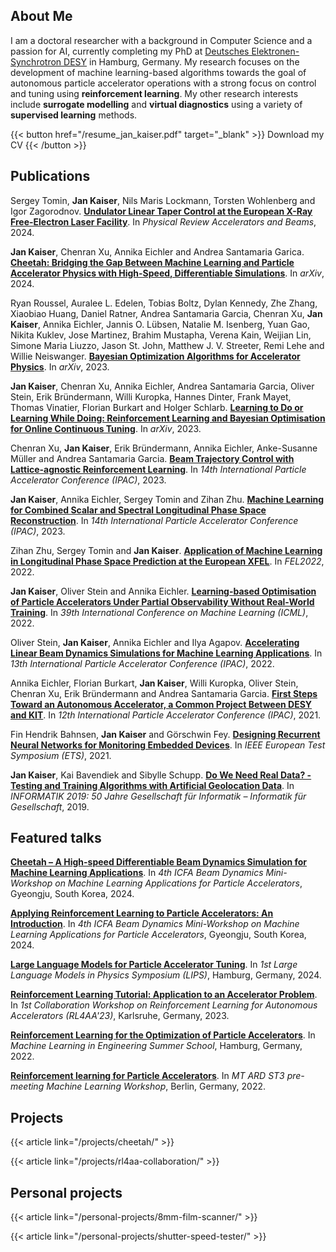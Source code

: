 <!-- Hello, world! 🦦 -->

<!-- {{< alert >}}
**Attention!** 🚧 This webpage is currently under construction. Please check back later. 🚧
{{< /alert >}} -->

## About Me

I am a doctoral researcher with a background in Computer Science and a passion for AI, currently completing my PhD at [Deutsches Elektronen-Synchrotron DESY](https://www.desy.de/) in Hamburg, Germany. My research focuses on the development of machine learning-based algorithms towards the goal of autonomous particle accelerator operations with a strong focus on control and tuning using **reinforcement learning**. My other research interests include **surrogate modelling** and **virtual diagnostics** using a variety of **supervised learning** methods.

{{< button href="/resume_jan_kaiser.pdf" target="_blank" >}}
Download my CV
{{< /button >}}

## Publications

<!-- {{< publication authors="" title="" journal="" year="" url="" >}} -->

Sergey Tomin, **Jan Kaiser**, Nils Maris Lockmann, Torsten Wohlenberg and Igor Zagorodnov. [**Undulator Linear Taper Control at the European X-Ray Free-Electron Laser Facility**](https://doi.org/10.1103/PhysRevAccelBeams.27.042801). In _Physical Review Accelerators and Beams_, 2024.

**Jan Kaiser**, Chenran Xu, Annika Eichler and Andrea Santamaria Garica. [**Cheetah: Bridging the Gap Between Machine Learning and Particle Accelerator Physics with High-Speed, Differentiable Simulations**](https://arxiv.org/abs/2401.05815). In _arXiv_, 2024.

Ryan Roussel, Auralee L. Edelen, Tobias Boltz, Dylan Kennedy, Zhe Zhang, Xiaobiao Huang, Daniel Ratner, Andrea Santamaria Garcia, Chenran Xu, **Jan Kaiser**, Annika Eichler, Jannis O. Lübsen, Natalie M. Isenberg, Yuan Gao, Nikita Kuklev, Jose Martinez, Brahim Mustapha, Verena Kain, Weijian Lin, Simone Maria Liuzzo, Jason St. John, Matthew J. V. Streeter, Remi Lehe and Willie Neiswanger. [**Bayesian Optimization Algorithms for Accelerator Physics**](https://arxiv.org/abs/2312.05667). In _arXiv_, 2023.

**Jan Kaiser**, Chenran Xu, Annika Eichler, Andrea Santamaria Garcia, Oliver Stein, Erik Bründermann, Willi Kuropka, Hannes Dinter, Frank Mayet, Thomas Vinatier, Florian Burkart and Holger Schlarb. [**Learning to Do or Learning While Doing: Reinforcement Learning and Bayesian Optimisation for Online Continuous Tuning**](https://arxiv.org/abs/2306.03739). In _arXiv_, 2023.

Chenran Xu, **Jan Kaiser**, Erik Bründermann, Annika Eichler, Anke-Susanne Müller and Andrea Santamaria Garcia. [**Beam Trajectory Control with Lattice-agnostic Reinforcement Learning**](https://doi.org/10.18429/JACoW-IPAC2023-THPL029). In _14th International Particle Accelerator Conference (IPAC)_, 2023.

**Jan Kaiser**, Annika Eichler, Sergey Tomin and Zihan Zhu. [**Machine Learning for Combined Scalar and Spectral Longitudinal Phase Space Reconstruction**](https://doi.org/10.18429/JACoW-IPAC2023-THPL019). In _14th International Particle Accelerator Conference (IPAC)_, 2023.

Zihan Zhu, Sergey Tomin and **Jan Kaiser**. [**Application of Machine Learning in Longitudinal Phase Space Prediction at the European XFEL**](https://indico.jacow.org/event/44/contributions/545/editing/paper/1000/3006/WEP12.pdf). In _FEL2022_, 2022.

**Jan Kaiser**, Oliver Stein and Annika Eichler. [**Learning-based Optimisation of Particle Accelerators Under Partial Observability Without Real-World Training**](https://proceedings.mlr.press/v162/kaiser22a.html). In _39th International Conference on Machine Learning (ICML)_, 2022.

Oliver Stein, **Jan Kaiser**, Annika Eichler and Ilya Agapov. [**Accelerating Linear Beam Dynamics Simulations for Machine Learning Applications**](https://accelconf.web.cern.ch/ipac2022/doi/JACoW-IPAC2022-WEPOMS036.html). In _13th International Particle Accelerator Conference (IPAC)_, 2022.

Annika Eichler, Florian Burkart, **Jan Kaiser**, Willi Kuropka, Oliver Stein, Chenran Xu, Erik Bründermann and Andrea Santamaria Garcia. [**First Steps Toward an Autonomous Accelerator, a Common Project Between DESY and KIT**](https://accelconf.web.cern.ch/ipac2021/doi/JACoW-IPAC2021-TUPAB298.html). In _12th International Particle Accelerator Conference (IPAC)_, 2021.

Fin Hendrik Bahnsen, **Jan Kaiser** and Görschwin Fey. [**Designing Recurrent Neural Networks for Monitoring Embedded Devices**](https://ieeexplore.ieee.org/document/9465460). In _IEEE European Test Symposium (ETS)_, 2021.

**Jan Kaiser**, Kai Bavendiek and Sibylle Schupp. [**Do We Need Real Data? - Testing and Training Algorithms with Artificial Geolocation Data**](https://dl.gi.de/items/069179cb-974f-4148-b81b-e16f4612ac4c). In _INFORMATIK 2019: 50 Jahre Gesellschaft für Informatik – Informatik für Gesellschaft_, 2019.

## Featured talks

[**Cheetah – A High-speed Differentiable Beam Dynamics Simulation for Machine Learning Applications**](https://www.indico.kr/event/47/contributions/521/). In _4th ICFA Beam Dynamics Mini-Workshop on Machine Learning Applications for Particle Accelerators_, Gyeongju, South Korea, 2024.

[**Applying Reinforcement Learning to Particle Accelerators: An Introduction**](https://www.indico.kr/event/47/contributions/545/). In _4th ICFA Beam Dynamics Mini-Workshop on Machine Learning Applications for Particle Accelerators_, Gyeongju, South Korea, 2024.

[**Large Language Models for Particle Accelerator Tuning**](https://indico.desy.de/event/38849/contributions/162132/). In _1st Large Language Models in Physics Symposium (LIPS)_, Hamburg, Germany, 2024.

[**Reinforcement Learning Tutorial: Application to an Accelerator Problem**](https://indico.scc.kit.edu/event/3280/overview). In _1st Collaboration Workshop on Reinforcement Learning for Autonomous Accelerators (RL4AA'23)_, Karlsruhe, Germany, 2023.

[**Reinforcement Learning for the Optimization of Particle Accelerators**](https://www.mle-days.hamburg/2022_school/use-case-desy-ii.html). In _Machine Learning in Engineering Summer School_, Hamburg, Germany, 2022.

[**Reinforcement learning for Particle Accelerators**](https://indico.desy.de/event/35272/). In _MT ARD ST3 pre-meeting Machine Learning Workshop_, Berlin, Germany, 2022.

## Projects

{{< article link="/projects/cheetah/" >}} <br>

{{< article link="/projects/rl4aa-collaboration/" >}} <br>

## Personal projects

{{< article link="/personal-projects/8mm-film-scanner/" >}} <br>

{{< article link="/personal-projects/shutter-speed-tester/" >}} <br>

<!-- {{< article link="/test/" >}} <br> -->

<!-- Location finder? -->

<!-- ## Photography

{{< gallery >}}
<img src="gallery/01.jpg" class="grid-w33" />
<img src="gallery/02.jpg" class="grid-w33" />
<img src="gallery/03.jpg" class="grid-w33" />
<img src="gallery/04.jpg" class="grid-w33" />
<img src="gallery/05.jpg" class="grid-w33" />
<img src="gallery/06.jpg" class="grid-w33" />
<img src="gallery/07.jpg" class="grid-w33" />
{{< /gallery >}} -->
